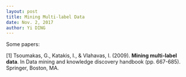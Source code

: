 ```yaml
---
layout: post
title: Mining Multi-label Data
date: Nov. 2, 2017
author: Yi DING
---
```


Some papers:

[1] Tsoumakas, G., Katakis, I., & Vlahavas, I. (2009). **Mining multi-label data**. In Data mining and knowledge discovery handbook (pp. 667-685). Springer, Boston, MA.
